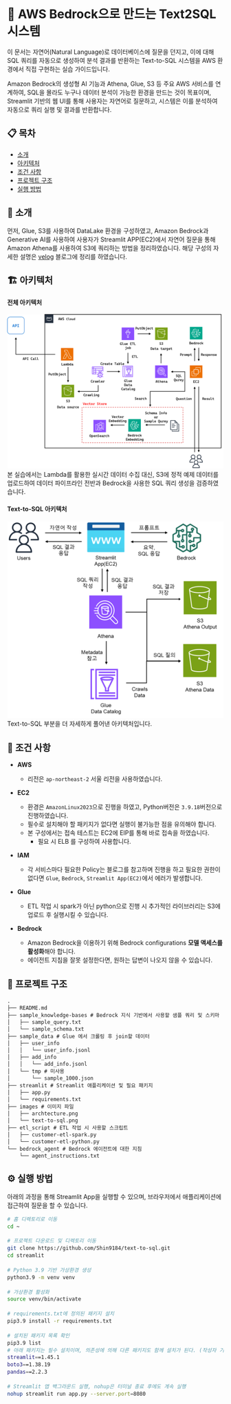 # 🚀 AWS Bedrock으로 만드는 Text2SQL 시스템
이 문서는 자연어(Natural Language)로 데이터베이스에 질문을 던지고, 이에 대해 SQL 쿼리를 자동으로 생성하여 분석 결과를 반환하는 Text-to-SQL 시스템을 AWS 환경에서 직접 구현하는 실습 가이드입니다.

Amazon Bedrock의 생성형 AI 기능과 Athena, Glue, S3 등 주요 AWS 서비스를 연계하여, SQL을 몰라도 누구나 데이터 분석이 가능한 환경을 만드는 것이 목표이며, Streamlit 기반의 웹 UI를 통해 사용자는 자연어로 질문하고, 시스템은 이를 분석하여 자동으로 쿼리 실행 및 결과를 반환합니다.

## 📋 목차
- [소개](#-소개)
- [아키텍처](#-아키텍처)
- [조건 사항](#-조건-사항)
- [프로젝트 구조](#-프로젝트-구조)
- [실행 방법](#-실행-방법)

## 🎯 소개
먼저, Glue, S3를 사용하여 DataLake 환경을 구성하였고, Amazon Bedrock과 Generative AI를 사용하여 사용자가 Streamlit APP(EC2)에서 자연어 질문을 통해 Amazon Athena를 사용하여 S3에 쿼리하는 방법을 정리하였습니다.
해당 구성의 자세한 설명은 [velog](https://velog.io/@dongs52/AWS-Bedrock-Agent%EB%A5%BC-%EC%82%AC%EC%9A%A9%ED%95%9C-Text-to-SQL-%EB%A7%8C%EB%93%A4%EA%B8%B0) 블로그에 정리를 하였습니다.

## 🏗 아키텍처
#### 전체 아키텍처
![전체 아키텍처](images/archtecture.png)
본 실습에서는 Lambda를 활용한 실시간 데이터 수집 대신, S3에 정적 예제 데이터를 업로드하여 데이터 파이프라인 전반과 Bedrock을 사용한 SQL 쿼리 생성을 검증하였습니다.

#### Text-to-SQL 아키텍처
![Text-to-SQL 아키텍처](images/text-to-sql.png)
Text-to-SQL 부분을 더 자세하게 풀어낸 아키텍처입니다.

## 🐞 조건 사항
 - **AWS**
    - 리전은 `ap-northeast-2` 서울 리전을 사용하였습니다.

 - **EC2**
    - 환경은 `AmazonLinux2023`으로 진행을 하였고, Python버전은 `3.9.18`버전으로 진행하였습니다.
    - 필수로 설치해야 할 패키지가 없다면 실행이 불가능한 점을 유의해야 합니다.
    - 본 구성에서는 접속 테스트는 EC2에 EIP를 통해 바로 접속을 하였습니다.
        - 필요 시 ELB 를 구성하여 사용합니다.

 - **IAM**
    - 각 서비스마다 필요한 Policy는 블로그를 참고하며 진행을 하고 필요한 권한이 없다면 `Glue`, `Bedrock`, `Streamlit App(EC2)`에서 에러가 발생합니다.

 - **Glue**
    - ETL 작업 시 spark가 아닌 python으로 진행 시 추가적인 라이브러리는 S3에 업로드 후 실행시킬 수 있습니다.

 - **Bedrock**
    - Amazon Bedrock을 이용하기 위해 Bedrock configurations **모델 액세스를 활성화**해야 합니다.
    - 에이전트 지침을 잘못 설정한다면, 원하는 답변이 나오지 않을 수 있습니다.

## 📁 프로젝트 구조
```tree
.
├── README.md
├── sample_knowledge-bases # Bedrock 지식 기반에서 사용할 샘플 쿼리 및 스키마
│   ├── sample_query.txt
│   └── sample_schema.txt
├── sample_data # Glue 에서 크롤링 후 join할 데이터
│   ├── user_info
│   │   └── user_info.jsonl
│   ├── add_info
│   │   └── add_info.jsonl
│   └── tmp # 미사용
│       └── sample_1000.json
├── streamlit # Streamlit 애플리케이션 및 필요 패키지
│   ├── app.py
│   └── requirements.txt
├── images # 이미지 파일
│   ├── archtecture.png
│   └── text-to-sql.png
├── etl_script # ETL 작업 시 사용할 스크립트
│   ├── customer-etl-spark.py
│   └── customer-etl-python.py
└── bedrock_agent # Bedrock 에이전트에 대한 지침
    └── agent_instructions.txt
```

## ⚙️ 실행 방법
아래의 과정을 통해 Streamlit App을 실행할 수 있으며, 브라우저에서 애플리케이션에 접근하여 질문을 할 수 있습니다.
```bash
# 홈 디렉토리로 이동
cd ~

# 프로젝트 다운로드 및 디렉토리 이동
git clone https://github.com/Shin9184/text-to-sql.git
cd streamlit

# Python 3.9 기반 가상환경 생성
python3.9 -m venv venv

# 가상환경 활성화
source venv/bin/activate

# requirements.txt에 정의된 패키지 설치
pip3.9 install -r requirements.txt

# 설치된 패키지 목록 확인
pip3.9 list
# 아래 패키지는 필수 설치이며, 의존성에 의해 다른 패키지도 함께 설치가 된다. (작성자 기준)
streamlit==1.45.1
boto3==1.38.19
pandas==2.2.3

# Streamlit 앱 백그라운드 실행, nohup은 터미널 종료 후에도 계속 실행
nohup streamlit run app.py --server.port=8080
```
